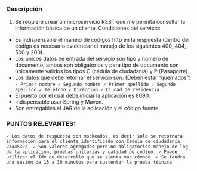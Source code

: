 ### Descripción
1. Se requiere crear un microservicio REST que me permita consultar la información básica de un cliente.
Condiciones del servicio:

- Es indispensable el manejo de códigos http en la respuesta (dentro del código es necesario evidenciar el manejo de los siguientes 400, 404, 500 y 200).
- Los únicos datos de entrada del servicio son tipo y número de documento, ambos son obligatorios y para tipo de documento son únicamente válidos los tipos C (cédula de
ciudadanía) y P (Pasaporte).
- Los datos que debe retornar el servicio son: (Deben estar “quemados”)
`✓ Primer nombre
✓ Segundo nombre
✓ Primer apellido
✓ Segundo apellido
✓ Teléfono
✓ Dirección
✓ Ciudad de residencia`
- El puerto por el cual debe iniciar la aplicación es 8090.
- Indispensable usar Spring y Maven.
- Son entregables el JAR de la aplicación y el código fuente.
### PUNTOS RELEVANTES:
`✓ Los datos de respuesta son mockeados, es decir solo se retornara información para el cliente identificado con Cedula de ciudadanía 23445322.
✓ Son valores agregados pero no obligatorios manejo de log de la aplicación, pruebas unitarias y calidad de código.
✓ Puede utilizar el Ide de desarrollo que se sienta más cómodo.
✓ Se tendrá una sesión de 15 a 30 minutos para sustentar la prueba técnica`
